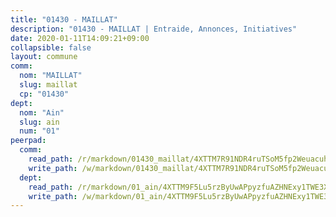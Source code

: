 ```yaml
---
title: "01430 - MAILLAT"
description: "01430 - MAILLAT | Entraide, Annonces, Initiatives"
date: 2020-01-11T14:09:21+09:00
collapsible: false
layout: commune
comm:
  nom: "MAILLAT"
  slug: maillat
  cp: "01430"
dept:
  nom: "Ain"
  slug: ain
  num: "01"
peerpad:
  comm:
    read_path: /r/markdown/01430_maillat/4XTTM7R91NDR4ruTSoM5fp2Weuacuhr6wqNPrkCHQLywNqu24
    write_path: /w/markdown/01430_maillat/4XTTM7R91NDR4ruTSoM5fp2Weuacuhr6wqNPrkCHQLywNqu24-K3TgUqCvm7bhoHjnoVcGxkhPZgqYHKz7nhp21j3zY2RQ7JoLPyxXTDEijvNAoXmBSfDYPUTG5nAb6wvKdkptaQdPgH1P95UPSocNmPFb8JHgVQZL9fKkNhQGKE1WC8JuAjHqfFb2
  dept:
    read_path: /r/markdown/01_ain/4XTTM9F5Lu5rzByUwAPpyzfuAZHNExy1TWE3X3wiTrPFfiAJr
    write_path: /w/markdown/01_ain/4XTTM9F5Lu5rzByUwAPpyzfuAZHNExy1TWE3X3wiTrPFfiAJr-K3TgUnxzeFoJA4CB58vXNvKXURJneTNZHUsypAQGicGiZu7AS2sPbjspGpj7s3MmMv58YhkLaSUMQMHaiKAfoMv6wF36Urxbqqh8MmnXpnKkbVhnAishABEkMRAiyAt8GGJ1Jer2
---
```


